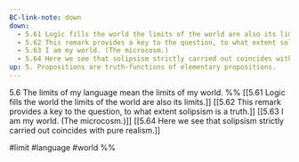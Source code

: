 ```yaml
---
BC-link-note: down
down:
  - 5.61 Logic fills the world the limits of the world are also its limits.
  - 5.62 This remark provides a key to the question, to what extent solipsism is a truth.
  - 5.63 I am my world. (The microcosm.)
  - 5.64 Here we see that solipsism strictly carried out coincides with pure realism.
up: 5. Propositions are truth-functions of elementary propositions.
---
```

5.6 The limits of my language mean the limits of my world.
%%
[[5.61 Logic fills the world the limits of the world are also its limits.]]
[[5.62 This remark provides a key to the question, to what extent solipsism is a truth.]]
[[5.63 I am my world. (The microcosm.)]]
[[5.64 Here we see that solipsism strictly carried out coincides with pure realism.]]

#limit #language #world %%